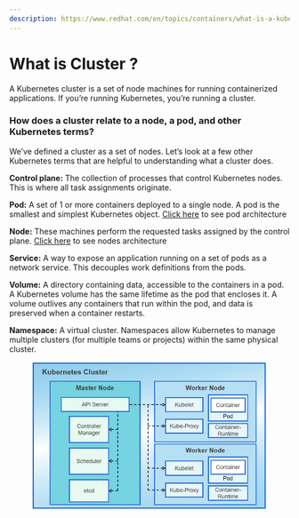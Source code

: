 ```yaml
---
description: https://www.redhat.com/en/topics/containers/what-is-a-kubernetes-cluster
---
```


# What is Cluster ?

A Kubernetes cluster is a set of node machines for running containerized applications. If you’re running Kubernetes, you’re running a cluster.

### How does a cluster relate to a node, a pod, and other Kubernetes terms?

We’ve defined a cluster as a set of nodes. Let’s look at a few other Kubernetes terms that are helpful to understanding what a cluster does.

**Control plane:** The collection of processes that control Kubernetes nodes. This is where all task assignments originate.

**Pod:** A set of 1 or more containers deployed to a single node. A pod is the smallest and simplest Kubernetes object. [Click here](pod.md) to see pod architecture

**Node:** These machines perform the requested tasks assigned by the control plane. [Click here](node-worker-node.md) to see nodes architecture

**Service:** A way to expose an application running on a set of pods as a network service. This decouples work definitions from the pods.

**Volume:** A directory containing data, accessible to the containers in a pod. A Kubernetes volume has the same lifetime as the pod that encloses it. A volume outlives any containers that run within the pod, and data is preserved when a container restarts.

**Namespace:** A virtual cluster. Namespaces allow Kubernetes to manage multiple clusters (for multiple teams or projects) within the same physical cluster.

<figure><img src="../../.gitbook/assets/image (8).png" alt=""><figcaption></figcaption></figure>
